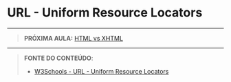 # URL - Uniform Resource Locators







---

> **PRÓXIMA AULA:** [HTML vs XHTML](../2.21-html-vs-xhtml)

***


> **FONTE DO CONTEÚDO**:
>
> - [W3Schools - URL - Uniform Resource Locators](https://www.w3schools.com/html/html_urlencode.asp)

